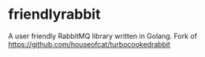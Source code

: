 # friendlyrabbit
A user friendly RabbitMQ library written in Golang. Fork of https://github.com/houseofcat/turbocookedrabbit
